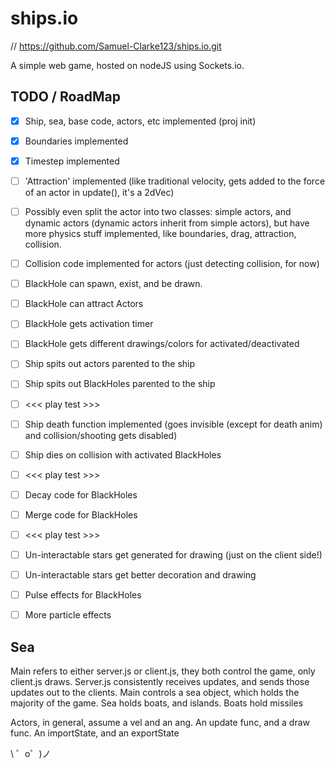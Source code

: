 
# ships.io

// https://github.com/Samuel-Clarke123/ships.io.git

A simple web game, hosted on nodeJS using Sockets.io.


## TODO / RoadMap

- [x] Ship, sea, base code, actors, etc implemented (proj init)
- [x] Boundaries implemented
- [x] Timestep implemented
- [ ] 'Attraction' implemented (like traditional velocity, gets added to the force of an actor in update(), it's a 2dVec)
- [ ] Possibly even split the actor into two classes: simple actors, and dynamic actors (dynamic actors inherit from simple actors), but have more physics stuff implemented, like boundaries, drag, attraction, collision.
- [ ] Collision code implemented for actors (just detecting collision, for now)
- [ ] BlackHole can spawn, exist, and be drawn.
- [ ] BlackHole can attract Actors
- [ ] BlackHole gets activation timer
- [ ] BlackHole gets different drawings/colors for activated/deactivated
- [ ] Ship spits out actors parented to the ship
- [ ] Ship spits out BlackHoles parented to the ship
- [ ] <<< play test >>>
- [ ] Ship death function implemented (goes invisible (except for death anim) and collision/shooting gets disabled)
- [ ] Ship dies on collision with activated BlackHoles
- [ ] <<< play test >>>
- [ ] Decay code for BlackHoles
- [ ] Merge code for BlackHoles
- [ ] <<< play test >>>
- [ ] Un-interactable stars get generated for drawing (just on the client side!)
- [ ] Un-interactable stars get better decoration and drawing
- [ ] Pulse effects for BlackHoles
- [ ] More particle effects


## Sea

Main refers to either server.js or client.js, they both control the game, only client.js draws.
Server.js consistently receives updates, and sends those updates out to the clients.
Main controls a sea object, which holds the majority of the game.
Sea holds boats, and islands.
Boats hold missiles

Actors, in general, assume a vel and an ang. An update func, and a draw func. An importState, and an exportState

\ ゜o゜)ノ